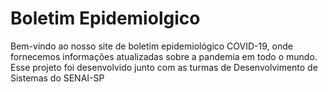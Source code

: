 # Boletim Epidemiolgico
Bem-vindo ao nosso site de boletim epidemiológico COVID-19, onde fornecemos informações atualizadas sobre a pandemia em todo o mundo. Esse projeto foi desenvolvido junto com as turmas de Desenvolvimento de Sistemas do SENAI-SP
